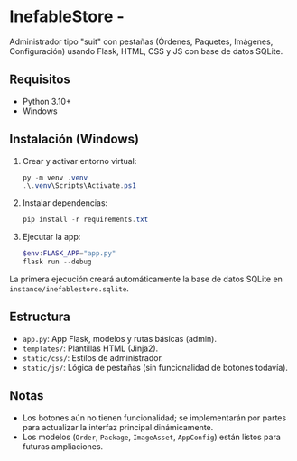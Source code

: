 # InefableStore - 
Administrador tipo "suit" con pestañas (Órdenes, Paquetes, Imágenes, Configuración) usando Flask, HTML, CSS y JS con base de datos SQLite.

## Requisitos
- Python 3.10+
- Windows

## Instalación (Windows)
1. Crear y activar entorno virtual:
   ```powershell
   py -m venv .venv
   .\.venv\Scripts\Activate.ps1
   ```
2. Instalar dependencias:
   ```powershell
   pip install -r requirements.txt
   ```
3. Ejecutar la app:
   ```powershell
   $env:FLASK_APP="app.py"
   flask run --debug
   ```

La primera ejecución creará automáticamente la base de datos SQLite en `instance/inefablestore.sqlite`.

## Estructura
- `app.py`: App Flask, modelos y rutas básicas (admin).
- `templates/`: Plantillas HTML (Jinja2).
- `static/css/`: Estilos de administrador.
- `static/js/`: Lógica de pestañas (sin funcionalidad de botones todavía).

## Notas
- Los botones aún no tienen funcionalidad; se implementarán por partes para actualizar la interfaz principal dinámicamente.
- Los modelos (`Order`, `Package`, `ImageAsset`, `AppConfig`) están listos para futuras ampliaciones.
